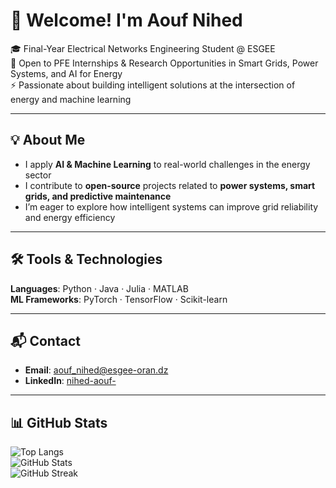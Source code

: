 # 👋 Welcome! I'm Aouf Nihed

🎓 Final-Year Electrical Networks Engineering Student @ ESGEE  
🔎 Open to PFE Internships & Research Opportunities in Smart Grids, Power Systems, and AI for Energy  
⚡ Passionate about building intelligent solutions at the intersection of energy and machine learning

---

## 💡 About Me

- I apply **AI & Machine Learning** to real-world challenges in the energy sector  
- I contribute to **open-source** projects related to **power systems, smart grids, and predictive maintenance**  
- I’m eager to explore how intelligent systems can improve grid reliability and energy efficiency

---

## 🛠️ Tools & Technologies

**Languages**: Python · Java · Julia · MATLAB  
**ML Frameworks**: PyTorch · TensorFlow · Scikit-learn  

---

## 📬 Contact

- **Email**: [aouf_nihed@esgee-oran.dz](mailto:aouf_nihed@esgee-oran.dz)  
- **LinkedIn**: [nihed-aouf-](https://www.linkedin.com/in/nihed-aouf-/)

---

## 📊 GitHub Stats

![Top Langs](https://github-readme-stats.vercel.app/api/top-langs?username=aoufnihed&show_icons=true&locale=en&layout=compact)  
![GitHub Stats](https://github-readme-stats.vercel.app/api?username=aoufnihed&show_icons=true&locale=en)  
![GitHub Streak](https://github-readme-streak-stats.herokuapp.com/?user=aoufnihed)
